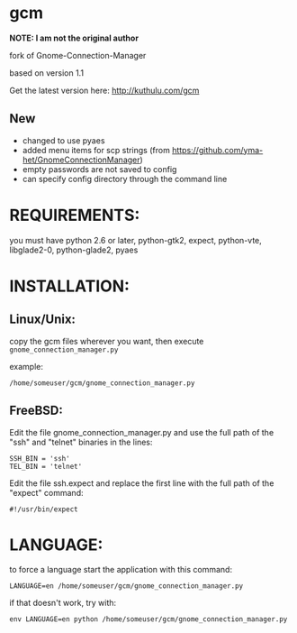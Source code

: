 # gcm
**NOTE: I am not the original author**

fork of Gnome-Connection-Manager

based on version 1.1

Get the latest version here:
http://kuthulu.com/gcm

## New
 - changed to use pyaes
 - added menu items for scp strings (from https://github.com/yma-het/GnomeConnectionManager)
 - empty passwords are not saved to config
 - can specify config directory through the command line

# REQUIREMENTS:
you must have python 2.6 or later, python-gtk2, expect, python-vte, libglade2-0, python-glade2, pyaes

# INSTALLATION:
## Linux/Unix:

copy the gcm files wherever you want, then execute `gnome_connection_manager.py`

example:
```
/home/someuser/gcm/gnome_connection_manager.py
```

## FreeBSD:
Edit the file gnome_connection_manager.py and use the full path of the "ssh" and "telnet" binaries in the lines:
```
SSH_BIN = 'ssh'
TEL_BIN = 'telnet'
```
Edit the file ssh.expect and replace the first line with the full path of the "expect" command:
```
#!/usr/bin/expect
```

# LANGUAGE:
to force a language start the application with this command:
```
LANGUAGE=en /home/someuser/gcm/gnome_connection_manager.py
```

if that doesn't work, try with:
```
env LANGUAGE=en python /home/someuser/gcm/gnome_connection_manager.py
```

